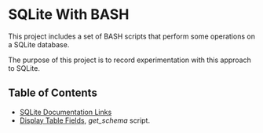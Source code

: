 # SQLite With BASH

This project includes a set of BASH scripts that perform some
operations on a SQLite database.

The purpose of this project is to record experimentation with
this approach to SQLite.

## Table of Contents

- [SQLite Documentation Links](README_SQLite_Docs.md)
- [Display Table Fields](README_get_schema.md), *get_schema* script.